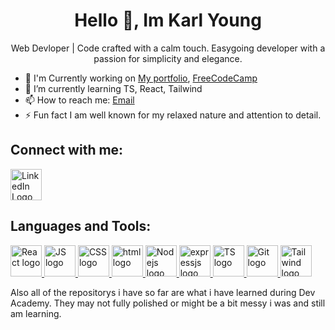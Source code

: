 <h1 align="center">Hello 👋, Im Karl Young</h1>

<p align="center" >Web Devloper | Code crafted with a calm touch. Easygoing developer with a passion for simplicity and elegance.</p>

- 🔭 I'm Currently working on [My portfolio](https://github.com/karl-young/karls-Port), [FreeCodeCamp](https://www.freecodecamp.org/karl-young)
- 🌱 I’m currently learning TS, React, Tailwind
- 📫 How to reach me: [Email](mailto:karlyoung112@gmail.com)
- ⚡ Fun fact I am well known for my relaxed nature and attention to detail.

## Connect with me:
<a href="https://www.linkedin.com/in/karl-young-4846602a4" target="_blank">
  <img src="https://github.com/karl-young/karl-young/assets/142771183/88f9ca38-a616-4580-8b74-104a21673702" alt="LinkedIn Logo" width="50" height="50">
</a>


## Languages and Tools:
<a href="https://react.dev/">
  <img src="https://github.com/karl-young/karl-young/assets/142771183/63254261-4fe6-4ce5-b289-047d60f9a65f" alt="React logo" width="50" height="50">
</a>
<a href="https://www.w3schools.com/js/default.asp">
  <img src="https://github.com/karl-young/karl-young/assets/142771183/5bcdefa6-bb55-4f93-837a-5d17f69a5e68" alt="JS logo" width="50" height="50">
</a>
<a href="https://www.w3schools.com/css/">
<img src='https://github.com/karl-young/karl-young/assets/142771183/77277b6a-c6d8-4c1a-830f-9c841f02d746' alt="CSS logo" width="50" height="50">
</a>
<a href="https://www.w3schools.com/html/default.asp">
  <img src="https://github.com/karl-young/karl-young/assets/142771183/62501f40-bc69-4700-9636-6296665c40b7" alt="html logo" width="50" height="50">
</a>
<a href="https://nodejs.org/en/about">
  <img src="https://github.com/karl-young/karl-young/assets/142771183/95a142ca-6bca-4663-af52-57d46bf99815" alt="Nodejs logo" width="50" height="50">
</a>
<a href="https://expressjs.com/">
  <img src="https://github.com/karl-young/karl-young/assets/142771183/2f2137b7-c392-4974-9d6f-9f69ca48b1c1" alt="expressjs logo" width="50" height="50">
</a>
<a href="https://www.typescriptlang.org/">
  <img src="https://github.com/karl-young/karl-young/assets/142771183/c348f9da-e6b6-4adb-8dc0-097c395a9271" alt="TS logo" width="50" height="50">
</a>
<a href="https://git-scm.com/">
  <img src="https://github.com/karl-young/karl-young/assets/142771183/1885740c-01cd-4d35-a555-2249306e92e9" alt="Git logo" width="50" height="50">
</a>
<a href="https://tailwindcss.com/">
  <img src="https://github.com/karl-young/karl-young/assets/142771183/121b77c3-1c82-4a38-86bd-ecea2a01bba4" alt="Tailwind logo" width="50" height="50">
</a>


Also all of the repositorys i have so far are what i have learned during Dev Academy. They may not fully polished or might be a bit messy i was and still am learning. 
